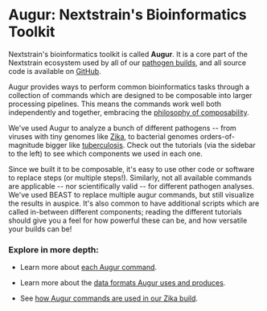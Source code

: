 # Augur: Nextstrain's Bioinformatics Toolkit

Nextstrain's bioinformatics toolkit is called __Augur__.
It is a core part of the Nextstrain ecosystem used by all of our [pathogen builds](../../tutorials/index), and all source code is available on [GitHub](https://github.com/nextstrain/augur). 

Augur provides ways to perform common bioinformatics tasks through a collection of commands which are designed to be composable into larger processing pipelines.
This means the commands work well both independently and together, embracing the [philosophy of composability](https://en.wikipedia.org/wiki/Composability).


We've used Augur to analyze a bunch of different pathogens -- from viruses with tiny genomes like [Zika](../../tutorials/zika), to bacterial genomes orders-of-magnitude bigger like [tuberculosis](https://docs.nextstrain.org/projects/augur/en/stable/tutorials/tb_tutorial.html).
Check out the tutorials (via the sidebar to the left) to see which components we used in each one.

Since we built it to be composable, it's easy to use other code or software to replace steps (or multiple steps!).
Similarly, not all available commands are applicable -- nor scientifically valid -- for different pathogen analyses.
We've used BEAST to replace multiple augur commands, but still visualize the results in auspice. 
It's also common to have additional scripts which are called in-between different components; reading the different tutorials should give you a feel for how powerful these can be, and how versatile your builds can be!


### Explore in more depth:

* Learn more about [each Augur command](https://docs.nextstrain.org/projects/augur/en/stable/usage/cli/cli.html).

* Learn more about the [data formats Augur uses and produces](../../reference/formats/data-formats).

* See [how Augur commands are used in our Zika build](../../tutorials/zika).


